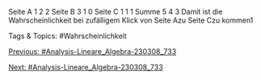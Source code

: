 Seite A 1 2 2
Seite B 3 1 0
Seite C 1 1 1
Summe 5 4 3
Damit ist die Wahrscheinlichkeit bei zufälligem Klick von Seite Azu Seite Czu kommen1

   Tags & Topics:
   #Wahrscheinlichkeit

[Previous: #Analysis-Lineare_Algebra-230308_733](Analysis-Lineare_Algebra-230308_733.md)

[Next: #Analysis-Lineare_Algebra-230308_733](Analysis-Lineare_Algebra-230308_733.md)
